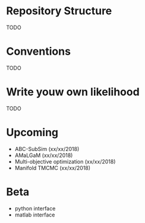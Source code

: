 # Repository Structure
  TODO

# Conventions
  TODO

# Write youw own likelihood
  TODO

# Upcoming
  - ABC-SubSim (xx/xx/2018)  
  - AMaLGaM (xx/xx/2018)  
  - Multi-objective optimization (xx/xx/2018)  
  - Manifold TMCMC (xx/xx/2018)  

# Beta
  - python interface
  - matlab interface
